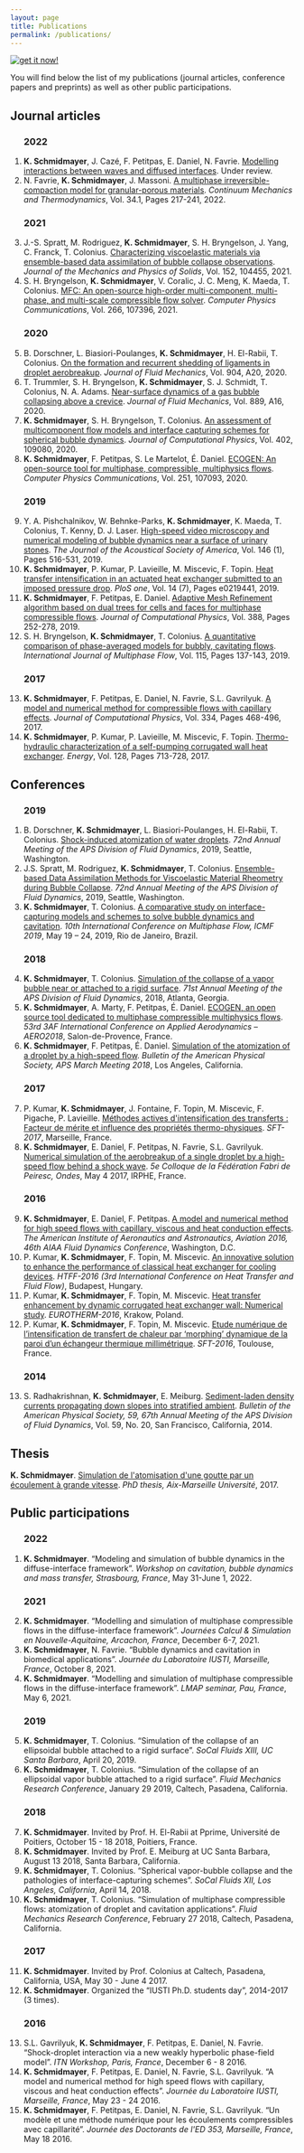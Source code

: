 ```yaml
---
layout: page
title: Publications
permalink: /publications/
---
```


<article>
	<div class="buttonGS">
		<a href="https://scholar.google.fr/citations?hl=fr&user=Kh66nvkAAAAJ&authorid=703095262117089964&view_op=list_works&gmla=AJsN-F43GmrDZee_ehr2VNaKfWLQBPGmIYjrPhIEAQTvXAAsT7634xPI6Pfo0O28H7uomu3Xorfi-0md9YuObN-pDHtyigG7Xw3seRZ_8sXdKQJfPM1oqSDHJF89noVNBoMUByImik7y" target="_blank"> <img src="{{ "/assets/images/transparent.png" | prepend: site.baseurl }}" alt="get it now!" /> </a>
	</div>
	<p> You will find below the list of my publications (journal articles, conference papers and preprints) as well as other public participations. </p>
</article>

<article>
	<h2> Journal articles </h2>
	<ol>
		<h3> 2022 </h3>
		<li> <span style="font-weight:bold">K. Schmidmayer</span>, J. Cazé, F. Petitpas, E. Daniel, N. Favrie. <a href="https://hal.archives-ouvertes.fr/hal-03387818v1" target="_blank" >Modelling interactions between waves and diffused interfaces</a>. Under review. </li>
		<li> N. Favrie, <span style="font-weight:bold">K. Schmidmayer</span>, J. Massoni. <a href="https://hal.archives-ouvertes.fr/hal-03257608v2" target="_blank" >A multiphase irreversible-compaction model for granular-porous materials</a>. <em>Continuum Mechanics and Thermodynamics</em>, Vol. 34.1, Pages 217-241, 2022. </li>
		<h3> 2021 </h3>
		<li> J.-S. Spratt, M. Rodriguez, <span style="font-weight:bold">K. Schmidmayer</span>, S. H. Bryngelson, J. Yang, C. Franck, T. Colonius. <a href="https://hal.archives-ouvertes.fr/hal-03649480v1" target="_blank" >Characterizing viscoelastic materials via ensemble-based data assimilation of bubble collapse observations</a>. <em>Journal of the Mechanics and Physics of Solids</em>, Vol. 152, 104455, 2021. </li>
		<li> S. H. Bryngelson, <span style="font-weight:bold">K. Schmidmayer</span>, V. Coralic, J. C. Meng, K. Maeda, T. Colonius. <a href="https://hal.archives-ouvertes.fr/hal-03649400v1" target="_blank" >MFC: An open-source high-order multi-component, multi-phase, and multi-scale compressible flow solver</a>. <em>Computer Physics Communications</em>, Vol. 266, 107396, 2021. </li>
		<h3> 2020 </h3>
		<li> B. Dorschner, L. Biasiori-Poulanges, <span style="font-weight:bold">K. Schmidmayer</span>, H. El-Rabii, T. Colonius. <a href="https://hal.archives-ouvertes.fr/hal-02989359v1" target="_blank" >On the formation and recurrent shedding of ligaments in droplet aerobreakup</a>. <em>Journal of Fluid Mechanics</em>, Vol. 904, A20, 2020. </li>
		<li> T. Trummler, S. H. Bryngelson, <span style="font-weight:bold">K. Schmidmayer</span>, S. J. Schmidt, T. Colonius, N. A. Adams. <a href="https://hal.archives-ouvertes.fr/hal-03649427v1" target="_blank" >Near-surface dynamics of a gas bubble collapsing above a crevice</a>. <em>Journal of Fluid Mechanics</em>, Vol. 889, A16, 2020. </li>
		<li> <span style="font-weight:bold">K. Schmidmayer</span>, S. H. Bryngelson, T. Colonius. <a href="https://hal.archives-ouvertes.fr/hal-03649385v1" target="_blank" >An assessment of multicomponent flow models and interface capturing schemes for spherical bubble dynamics</a>. <em>Journal of Computational Physics</em>, Vol. 402, 109080, 2020. </li>
		<li> <span style="font-weight:bold">K. Schmidmayer</span>, F. Petitpas, S. Le Martelot, É. Daniel. <a href="https://hal.archives-ouvertes.fr/hal-03649359v1" target="_blank" >ECOGEN: An open-source tool for multiphase, compressible, multiphysics flows</a>. <em>Computer Physics Communications</em>, Vol. 251, 107093, 2020. </li>
		<h3> 2019 </h3>
		<li> Y. A. Pishchalnikov, W. Behnke-Parks, <span style="font-weight:bold">K. Schmidmayer</span>, K. Maeda, T. Colonius, T. Kenny, D. J. Laser. <a href="https://hal.archives-ouvertes.fr/hal-03649292v1" target="_blank" >High-speed video microscopy and numerical modeling of bubble dynamics near a surface of urinary stones</a>. <em>The Journal of the Acoustical Society of America</em>, Vol. 146 (1), Pages 516-531, 2019. </li>
		<li> <span style="font-weight:bold">K. Schmidmayer</span>, P. Kumar, P. Lavieille, M. Miscevic, F. Topin. <a href="https://hal.archives-ouvertes.fr/hal-02310271v1" target="_blank" >Heat transfer intensification in an actuated heat exchanger submitted to an imposed pressure drop</a>. <em>PloS one</em>, Vol. 14 (7), Pages e0219441, 2019. </li>
		<li> <span style="font-weight:bold">K. Schmidmayer</span>, F. Petitpas, E. Daniel. <a href="https://hal.archives-ouvertes.fr/hal-01715696v2" target="_blank" >Adaptive Mesh Refinement algorithm based on dual trees for cells and faces for multiphase compressible flows</a>. <em>Journal of Computational Physics</em>, Vol. 388, Pages 252-278, 2019. </li>
		<li> S. H. Bryngelson, <span style="font-weight:bold">K. Schmidmayer</span>, T. Colonius. <a href="https://hal.archives-ouvertes.fr/hal-03649173v1" target="_blank" >A quantitative comparison of phase-averaged models for bubbly, cavitating flows</a>. <em>International Journal of Multiphase Flow</em>, Vol. 115, Pages 137-143, 2019. </li>
		<h3> 2017 </h3>
		<li> <span style="font-weight:bold">K. Schmidmayer</span>, F. Petitpas, E. Daniel, N. Favrie, S.L. Gavrilyuk. <a href="https://hal.archives-ouvertes.fr/hal-01297432v3" target="_blank" >A model and numerical method for compressible flows with capillary effects</a>. <em>Journal of Computational Physics</em>, Vol. 334, Pages 468-496, 2017. </li>
		<li> <span style="font-weight:bold">K. Schmidmayer</span>, P. Kumar, P. Lavieille, M. Miscevic, F. Topin. <a href="https://hal.archives-ouvertes.fr/hal-01792112v1" target="_blank" >Thermo-hydraulic characterization of a self-pumping corrugated wall heat exchanger</a>. <em>Energy</em>, Vol. 128, Pages 713-728, 2017. </li>
	</ol>
</article>

<article>
	<h2> Conferences </h2>
	<ol>
		<h3> 2019 </h3>
		<li> B. Dorschner, <span style="font-weight:bold">K. Schmidmayer</span>, L. Biasiori-Poulanges, H. El-Rabii, T. Colonius. <a href="https://hal.archives-ouvertes.fr/hal-03649110v1" target="_blank" >Shock-induced atomization of water droplets</a>. <em>72nd Annual Meeting of the APS Division of Fluid Dynamics</em>, 2019, Seattle, Washington. </li>
		<li> J.S. Spratt, M. Rodriguez, <span style="font-weight:bold">K. Schmidmayer</span>, T. Colonius. <a href="https://hal.archives-ouvertes.fr/hal-03649099v1" target="_blank" >Ensemble-based Data Assimilation Methods for Viscoelastic Material Rheometry during Bubble Collapse</a>. <em>72nd Annual Meeting of the APS Division of Fluid Dynamics</em>, 2019, Seattle, Washington. </li>
		<li> <span style="font-weight:bold">K. Schmidmayer</span>, T. Colonius. <a href="https://hal.archives-ouvertes.fr/hal-03649087v1" target="_blank" >A comparative study on interface-capturing models and schemes to solve bubble dynamics and cavitation</a>. <em>10th International Conference on Multiphase Flow, ICMF 2019</em>, May 19 – 24, 2019, Rio de Janeiro, Brazil. </li>
		<h3> 2018 </h3>
		<li> <span style="font-weight:bold">K. Schmidmayer</span>, T. Colonius. <a href="https://hal.archives-ouvertes.fr/hal-03649074v1" target="_blank" >Simulation of the collapse of a vapor bubble near or attached to a rigid surface</a>. <em>71st Annual Meeting of the APS Division of Fluid Dynamics</em>, 2018, Atlanta, Georgia. </li>
		<li> <span style="font-weight:bold">K. Schmidmayer</span>, A. Marty, F. Petitpas, É. Daniel. <a href="https://hal.archives-ouvertes.fr/hal-01781830v1" target="_blank" >ECOGEN, an open source tool dedicated to multiphase compressible multiphysics flows</a>. <em>53rd 3AF International Conference on Applied Aerodynamics – AERO2018</em>, Salon-de-Provence, France. </li>
		<li> <span style="font-weight:bold">K. Schmidmayer</span>, F. Petitpas, É. Daniel. <a href="https://hal.archives-ouvertes.fr/hal-03649043v1" target="_blank" >Simulation of the atomization of a droplet by a high-speed flow</a>. <em>Bulletin of the American Physical Society, APS March Meeting 2018</em>, Los Angeles, California. </li>
		<h3> 2017 </h3>
		<li> P. Kumar, <span style="font-weight:bold">K. Schmidmayer</span>, J. Fontaine, F. Topin, M. Miscevic, F. Pigache, P. Lavieille. <a href="https://hal.archives-ouvertes.fr/hal-01792923v1" target="_blank" >Méthodes actives d'intensification des transferts : Facteur de mérite et influence des propriétés thermo-physiques</a>. <em>SFT-2017</em>, Marseille, France. </li>
		<li> <span style="font-weight:bold">K. Schmidmayer</span>, E. Daniel, F. Petitpas, N. Favrie, S.L. Gavrilyuk. <a href="https://hal.archives-ouvertes.fr/hal-03649030v1" target="_blank" >Numerical simulation of the aerobreakup of a single droplet by a high-speed flow behind a shock wave</a>. <em>5e Colloque de la Fédération Fabri de Peiresc, Ondes</em>, May 4 2017, IRPHE, France. </li>
		<h3> 2016 </h3>
		<li> <span style="font-weight:bold">K. Schmidmayer</span>, E. Daniel, F. Petitpas. <a href="https://hal.archives-ouvertes.fr/hal-03648992v1" target="_blank" >A model and numerical method for high speed flows with capillary, viscous and heat conduction effects</a>. <em>The American Institute of Aeronautics and Astronautics, Aviation 2016, 46th AIAA Fluid Dynamics Conference</em>, Washington, D.C. </li>
		<li> P. Kumar, <span style="font-weight:bold">K. Schmidmayer</span>, F. Topin, M. Miscevic. <a href="https://hal.archives-ouvertes.fr/hal-03648983v1" target="_blank" >An innovative solution to enhance the performance of classical heat exchanger for cooling devices</a>. <em>HTFF-2016 (3rd International Conference on Heat Transfer and Fluid Flow)</em>, Budapest, Hungary. </li>
		<li> P. Kumar, <span style="font-weight:bold">K. Schmidmayer</span>, F. Topin, M. Miscevic. <a href="https://hal.archives-ouvertes.fr/hal-03648939v1" target="_blank" >Heat transfer enhancement by dynamic corrugated heat exchanger wall: Numerical study</a>. <em>EUROTHERM-2016</em>, Krakow, Poland. </li>
		<li> P. Kumar, <span style="font-weight:bold">K. Schmidmayer</span>, F. Topin, M. Miscevic. <a href="https://hal.archives-ouvertes.fr/hal-03648921v1" target="_blank" >Etude numérique de l’intensification de transfert de chaleur par ‘morphing’ dynamique de la paroi d’un échangeur thermique millimétrique</a>. <em>SFT-2016</em>, Toulouse, France. </li>
		<h3> 2014 </h3>
		<li> S. Radhakrishnan, <span style="font-weight:bold">K. Schmidmayer</span>, E. Meiburg. <a href="https://hal.archives-ouvertes.fr/hal-03648773v1" target="_blank" >Sediment-laden density currents propagating down slopes into stratified ambient</a>. <em>Bulletin of the American Physical Society, 59, 67th Annual Meeting of the APS Division of Fluid Dynamics</em>, Vol. 59, No. 20, San Francisco, California, 2014. </li>
	</ol>
</article>

<article>
	<h2> Thesis </h2>
	<span style="font-weight:bold">K. Schmidmayer</span>. <a href="https://hal.archives-ouvertes.fr/tel-03675245v1" target="_blank" >Simulation de l'atomisation d'une goutte par un écoulement à grande vitesse</a>. <em>PhD thesis, Aix-Marseille Université</em>, 2017.
</article>

<article>
	<h2> Public participations </h2>
	<ol>
		<h3> 2022 </h3>
		<li> <span style="font-weight:bold">K. Schmidmayer</span>. “Modeling and simulation of bubble dynamics in the diffuse-interface framework”. <em>Workshop on cavitation, bubble dynamics and mass transfer, Strasbourg, France</em>, May 31-June 1, 2022. </li>
		<h3> 2021 </h3>
		<li> <span style="font-weight:bold">K. Schmidmayer</span>. “Modelling and simulation of multiphase compressible flows in the diffuse-interface framework”. <em>Journées Calcul & Simulation en Nouvelle-Aquitaine, Arcachon, France</em>, December 6-7, 2021. </li>
		<li> <span style="font-weight:bold">K. Schmidmayer</span>, N. Favrie. “Bubble dynamics and cavitation in biomedical applications”. <em>Journée du Laboratoire IUSTI, Marseille, France</em>, October 8, 2021. </li>
		<li> <span style="font-weight:bold">K. Schmidmayer</span>. “Modelling and simulation of multiphase compressible flows in the diffuse-interface framework”. <em>LMAP seminar, Pau, France</em>, May 6, 2021. </li>
		<h3> 2019 </h3>
		<li> <span style="font-weight:bold">K. Schmidmayer</span>, T. Colonius. “Simulation of the collapse of an ellipsoidal bubble attached to a rigid surface”. <em>SoCal Fluids XIII, UC Santa Barbara</em>, April 20, 2019. </li>
		<li> <span style="font-weight:bold">K. Schmidmayer</span>, T. Colonius. “Simulation of the collapse of an ellipsoidal vapor bubble attached to a rigid surface”. <em>Fluid Mechanics Research Conference</em>, January 29 2019, Caltech, Pasadena, California. </li>
		<h3> 2018 </h3>
		<li> <span style="font-weight:bold">K. Schmidmayer</span>. Invited by Prof. H. El-Rabii at Pprime, Université de Poitiers, October 15 - 18 2018, Poitiers, France. </li>
		<li> <span style="font-weight:bold">K. Schmidmayer</span>. Invited by Prof. E. Meiburg at UC Santa Barbara, August 13 2018, Santa Barbara, California. </li>
		<li> <span style="font-weight:bold">K. Schmidmayer</span>, T. Colonius. “Spherical vapor-bubble collapse and the pathologies of interface-capturing schemes”. <em>SoCal Fluids XII, Los Angeles, California</em>, April 14, 2018. </li>
		<li> <span style="font-weight:bold">K. Schmidmayer</span>, T. Colonius. “Simulation of multiphase compressible flows: atomization of droplet and cavitation applications”. <em>Fluid Mechanics Research Conference</em>, February 27 2018, Caltech, Pasadena, California. </li>
		<h3> 2017 </h3>
		<li> <span style="font-weight:bold">K. Schmidmayer</span>. Invited by Prof. Colonius at Caltech, Pasadena, California, USA, May 30 - June 4 2017. </li>
		<li> <span style="font-weight:bold">K. Schmidmayer</span>. Organized the “IUSTI Ph.D. students day”, 2014-2017 (3 times). </li>
		<h3> 2016 </h3>
		<li> S.L. Gavrilyuk, <span style="font-weight:bold">K. Schmidmayer</span>, F. Petitpas, E. Daniel, N. Favrie. “Shock-droplet interaction via a new weakly hyperbolic phase-field model”. <em>ITN Workshop, Paris, France</em>, December 6 - 8 2016. </li>
		<li> <span style="font-weight:bold">K. Schmidmayer</span>, F. Petitpas, E. Daniel, N. Favrie, S.L. Gavrilyuk. “A model and numerical method for high speed flows with capillary, viscous and heat conduction effects”. <em>Journée du Laboratoire IUSTI, Marseille, France</em>, May 23 - 24 2016. </li>
		<li> <span style="font-weight:bold">K. Schmidmayer</span>, F. Petitpas, E. Daniel, N. Favrie, S.L. Gavrilyuk. “Un modèle et une méthode numérique pour les écoulements compressibles avec capillarité”. <em>Journée des Doctorants de l'ED 353, Marseille, France</em>, May 18 2016. </li>
	</ol>
</article>
